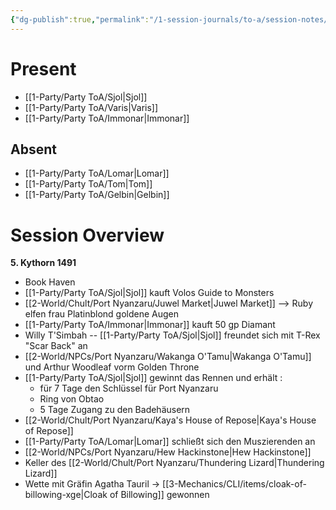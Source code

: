 ```yaml
---
{"dg-publish":true,"permalink":"/1-session-journals/to-a/session-notes/2025-02-27-to-a-s004/","tags":["journal"]}
---
```



# Present




- [[1-Party/Party ToA/Sjol\|Sjol]] 
- [[1-Party/Party ToA/Varis\|Varis]]
- [[1-Party/Party ToA/Immonar\|Immonar]]

## Absent



 - [[1-Party/Party ToA/Lomar\|Lomar]]
- [[1-Party/Party ToA/Tom\|Tom]]
- [[1-Party/Party ToA/Gelbin\|Gelbin]]



# Session Overview



**5. Kythorn 1491**
- Book Haven 
- [[1-Party/Party ToA/Sjol\|Sjol]] kauft Volos Guide to Monsters
- [[2-World/Chult/Port Nyanzaru/Juwel Market\|Juwel Market]] --> Ruby elfen frau Platinblond goldene Augen
- [[1-Party/Party ToA/Immonar\|Immonar]] kauft 50 gp Diamant
- Willy T'Simbah -- [[1-Party/Party ToA/Sjol\|Sjol]] freundet sich mit T-Rex "Scar Back" an
- [[2-World/NPCs/Port Nyanzaru/Wakanga O'Tamu\|Wakanga O'Tamu]] und Arthur Woodleaf vorm Golden Throne
- [[1-Party/Party ToA/Sjol\|Sjol]] gewinnt das Rennen und erhält :
	- für 7 Tage den Schlüssel für Port Nyanzaru
	- Ring von Obtao
	- 5 Tage Zugang zu den Badehäusern
- [[2-World/Chult/Port Nyanzaru/Kaya's House of Repose\|Kaya's House of Repose]] 
- [[1-Party/Party ToA/Lomar\|Lomar]] schließt sich den Muszierenden an
- [[2-World/NPCs/Port Nyanzaru/Hew Hackinstone\|Hew Hackinstone]]
- Keller des [[2-World/Chult/Port Nyanzaru/Thundering Lizard\|Thundering Lizard]]
- Wette mit Gräfin Agatha Tauril ->  [[3-Mechanics/CLI/items/cloak-of-billowing-xge\|Cloak of Billowing]] gewonnen




